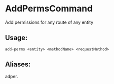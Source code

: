 # AddPermsCommand
Add permissions for any route of any entity
## Usage:
```
add-perms <entity> <methodName> <requestMethod>
```
## Aliases:
adper.
